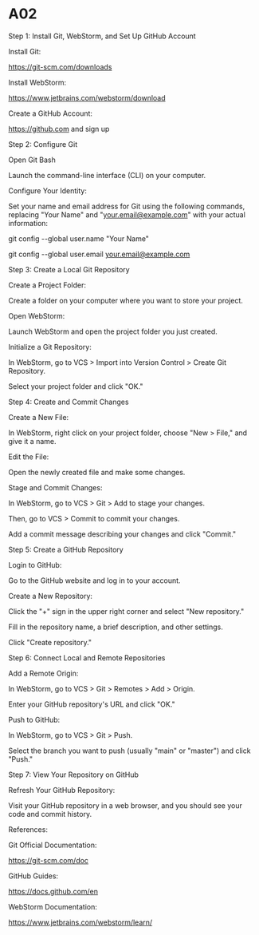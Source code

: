 # A02
Step 1: Install Git, WebStorm, and Set Up GitHub Account

Install Git:

https://git-scm.com/downloads

Install WebStorm: 

https://www.jetbrains.com/webstorm/download

Create a GitHub Account:

https://github.com and sign up

Step 2: Configure Git

Open Git Bash

Launch the command-line interface (CLI) on your computer.

Configure Your Identity:

Set your name and email address for Git using the following commands, replacing "Your Name" and "your.email@example.com" with your actual information:

git config --global user.name "Your Name"

git config --global user.email your.email@example.com

Step 3: Create a Local Git Repository

Create a Project Folder:

Create a folder on your computer where you want to store your project.

Open WebStorm:

Launch WebStorm and open the project folder you just created.

Initialize a Git Repository:

In WebStorm, go to VCS > Import into Version Control > Create Git Repository.

Select your project folder and click "OK."

Step 4: Create and Commit Changes

Create a New File:

In WebStorm, right click on your project folder, choose "New > File," and give it a name.

Edit the File:

Open the newly created file and make some changes.

Stage and Commit Changes:

In WebStorm, go to VCS > Git > Add to stage your changes.

Then, go to VCS > Commit to commit your changes. 

Add a commit message describing your changes and click "Commit."

Step 5: Create a GitHub Repository

Login to GitHub:

Go to the GitHub website and log in to your account.

Create a New Repository:

Click the "+" sign in the upper right corner and select "New repository."

Fill in the repository name, a brief description, and other settings.

Click "Create repository."

Step 6: Connect Local and Remote Repositories

Add a Remote Origin:

In WebStorm, go to VCS > Git > Remotes > Add > Origin.

Enter your GitHub repository's URL and click "OK."

Push to GitHub:

In WebStorm, go to VCS > Git > Push.

Select the branch you want to push (usually "main" or "master") and click "Push."

Step 7: View Your Repository on GitHub

Refresh Your GitHub Repository:

Visit your GitHub repository in a web browser, and you should see your code and commit history.

References:

Git Official Documentation:

https://git-scm.com/doc

GitHub Guides:

https://docs.github.com/en

WebStorm Documentation:

https://www.jetbrains.com/webstorm/learn/
